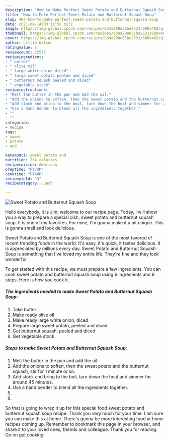 ```yaml
---
description: "How to Make Perfect Sweet Potato and Butternut Squash Soup"
title: "How to Make Perfect Sweet Potato and Butternut Squash Soup"
slug: 407-how-to-make-perfect-sweet-potato-and-butternut-squash-soup
date: 2021-04-14T03:11:58.013Z
image: https://img-global.cpcdn.com/recipes/b34a298e51be2531/680x482cq70/sweet-potato-and-butternut-squash-soup-recipe-main-photo.jpg
thumbnail: https://img-global.cpcdn.com/recipes/b34a298e51be2531/680x482cq70/sweet-potato-and-butternut-squash-soup-recipe-main-photo.jpg
cover: https://img-global.cpcdn.com/recipes/b34a298e51be2531/680x482cq70/sweet-potato-and-butternut-squash-soup-recipe-main-photo.jpg
author: Lillie Watson
ratingvalue: 5
reviewcount: 22577
recipeingredient:
- " butter"
- " olive oil"
- " large white onion diced"
- " large sweet potato peeled and diced"
- " butternut squash peeled and diced"
- " vegetable stock"
recipeinstructions:
- "Melt the butter in the pan and add the oil."
- "Add the onions to soften, then the sweet potato and the butternut squash, stir for 1 minute or so."
- "Add stock and bring to the boil, turn down the heat and simmer for around 45 minutes."
- "Use a hand bender to blend all the ingredients together."
- ""
- ""
categories:
- Recipe
tags:
- sweet
- potato
- and

katakunci: sweet potato and 
nutrition: 234 calories
recipecuisine: American
preptime: "PT34M"
cooktime: "PT40M"
recipeyield: "3"
recipecategory: Lunch

---
```



![Sweet Potato and Butternut Squash Soup](https://img-global.cpcdn.com/recipes/b34a298e51be2531/680x482cq70/sweet-potato-and-butternut-squash-soup-recipe-main-photo.jpg)

Hello everybody, it is Jim, welcome to our recipe page. Today, I will show you a way to prepare a special dish, sweet potato and butternut squash soup. It is one of my favorites. For mine, I'm gonna make it a bit unique. This is gonna smell and look delicious.



Sweet Potato and Butternut Squash Soup is one of the most favored of recent trending foods in the world. It's easy, it's quick, it tastes delicious. It is appreciated by millions every day. Sweet Potato and Butternut Squash Soup is something that I've loved my entire life. They're fine and they look wonderful.


To get started with this recipe, we must prepare a few ingredients. You can cook sweet potato and butternut squash soup using 6 ingredients and 6 steps. Here is how you cook it.

<!--inarticleads1-->

##### The ingredients needed to make Sweet Potato and Butternut Squash Soup:

1. Take  butter
1. Make ready  olive oil
1. Make ready  large white onion, diced
1. Prepare  large sweet potato, peeled and diced
1. Get  butternut squash, peeled and diced
1. Get  vegetable stock




<!--inarticleads2-->

##### Steps to make Sweet Potato and Butternut Squash Soup:

1. Melt the butter in the pan and add the oil.
1. Add the onions to soften, then the sweet potato and the butternut squash, stir for 1 minute or so.
1. Add stock and bring to the boil, turn down the heat and simmer for around 45 minutes.
1. Use a hand bender to blend all the ingredients together.
1. 
1. 




So that is going to wrap it up for this special food sweet potato and butternut squash soup recipe. Thank you very much for your time. I am sure you can make this at home. There's gonna be more interesting food at home recipes coming up. Remember to bookmark this page in your browser, and share it to your loved ones, friends and colleague. Thank you for reading. Go on get cooking!
